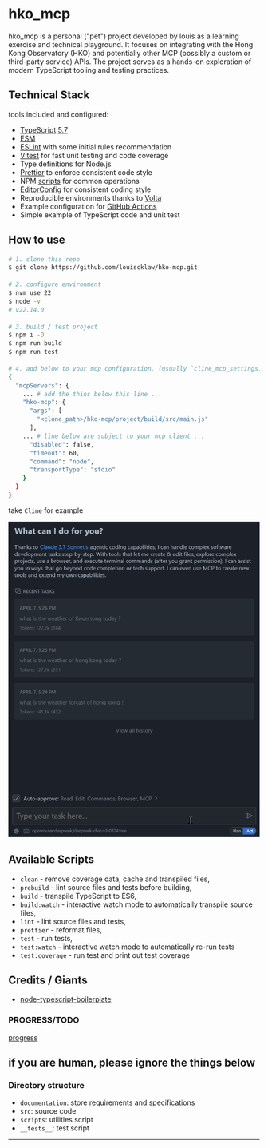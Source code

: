 # hko_mcp

hko_mcp is a personal ("pet") project developed by louis as a learning exercise and technical playground. It focuses on integrating with the Hong Kong Observatory (HKO) and potentially other MCP (possibly a custom or third-party service) APIs. The project serves as a hands-on exploration of modern TypeScript tooling and testing practices.

## Technical Stack

tools included and configured:

- [TypeScript][typescript] [5.7][typescript-5-7]
- [ESM][esm]
- [ESLint][eslint] with some initial rules recommendation
- [Vitest][vitest] for fast unit testing and code coverage
- Type definitions for Node.js
- [Prettier][prettier] to enforce consistent code style
- NPM [scripts](#available-scripts) for common operations
- [EditorConfig][editorconfig] for consistent coding style
- Reproducible environments thanks to [Volta][volta]
- Example configuration for [GitHub Actions][gh-actions]
- Simple example of TypeScript code and unit test

## How to use

```bash
# 1. clone this repo
$ git clone https://github.com/louiscklaw/hko-mcp.git

# 2. configure environment
$ nvm use 22
$ node -v
# v22.14.0

# 3. build / test project
$ npm i -D
$ npm run build
$ npm run test

# 4. add below to your mcp configuration, (usually `cline_mcp_settings.json`)
{
  "mcpServers": {
    ... # add the thins below this line ...
    "hko-mcp": {
      "args": [
        "<clone_path>/hko-mcp/project/build/src/main.js"
      ],
    ... # line below are subject to your mcp client ...
      "disabled": false,
      "timeout": 60,
      "command": "node",
      "transportType": "stdio"
    }
  }
}
```

take `Cline` for example

![cline-demo](documentation/REQ_0005/cline_demo.gif)

## Available Scripts

- `clean` - remove coverage data, cache and transpiled files,
- `prebuild` - lint source files and tests before building,
- `build` - transpile TypeScript to ES6,
- `build:watch` - interactive watch mode to automatically transpile source files,
- `lint` - lint source files and tests,
- `prettier` - reformat files,
- `test` - run tests,
- `test:watch` - interactive watch mode to automatically re-run tests
- `test:coverage` - run test and print out test coverage

## Credits / Giants

- [node-typescript-boilerplate]

### PROGRESS/TODO

[progress]

## if you are human, please ignore the things below

### Directory structure

<!-- - `_del`: place to store delete files, no need for project -->
- `documentation`: store requirements and specifications
- `src`: source code
- `scripts`: utilities script
- `__tests__`: test script

---

[progress]: https://github.com/louiscklaw/mcp-hko/documentation/progress.md
[typescript]: https://www.typescriptlang.org/
[typescript-5-7]: https://devblogs.microsoft.com/typescript/announcing-typescript-5-7/
[eslint]: https://github.com/eslint/eslint
[prettier]: https://prettier.io
[volta]: https://volta.sh
[gh-actions]: https://github.com/features/actions
[esm]: https://developer.mozilla.org/en-US/docs/Web/JavaScript/Guide/Modules
[editorconfig]: https://editorconfig.org
[vitest]: https://vitest.dev

[node-typescript-boilerplate]: https://github.com/jsynowiec/node-typescript-boilerplate
